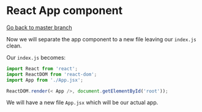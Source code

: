 # React App component
  
[Go back to master branch](https://github.com/pranabdas/react-learning/tree/master)

Now we will separate the app component to a new file leaving our `index.js` 
clean. 

Our `index.js` becomes:
```js
import React from 'react';
import ReactDOM from 'react-dom';
import App from './App.jsx';

ReactDOM.render(< App />, document.getElementById('root'));
```

We will have a new file `App.jsx` which will be our actual app. 
